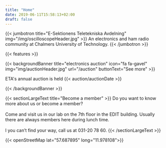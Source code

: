 ```yaml
---
title: "Home"
date: 2019-06-11T15:58:13+02:00
draft: false
---
```


{{< jumbotron title="E-Sektionens Teletekniska Avdelning" img="/img/oscilloscopeHeader.jpg" >}}
  An electronics and ham radio community at Chalmers University of Technology.
{{< /jumbotron >}}

{{< features >}}

{{< backgroundBanner title="electronics auction" icon="fa fa-gavel" img="img/auctionHeader.jpg" url="/auction" buttonText="See more" >}}

ETA's annual auction is held {{< auction/auctionDate >}}

{{< /backgroundBanner >}}

{{< sectionLargeText title="Become a member" >}}
  Do you want to know more about us or become a member?
  <br><br>
  Come and visit us in our lab on the 7th floor in the EDIT building. Usually there are always members here during lunch time.
  <br><br>
  I you can’t find your way, call us at 031-20 78 60.
{{< /sectionLargeText >}}

{{< openStreetMap lat="57.687895" long="11.978108">}}
